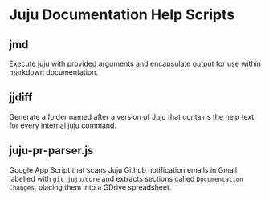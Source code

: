 # Juju Documentation Help Scripts

## jmd
Execute juju with provided arguments and encapsulate output for use within
markdown documentation.

## jjdiff
Generate a folder named after a version of Juju that contains the help text for
every internal juju command.

## juju-pr-parser.js

Google App Script that scans Juju Github notification emails in Gmail labelled
with `git juju/core` and extracts sections called `Documentation Changes`,
placing them into a GDrive spreadsheet.
